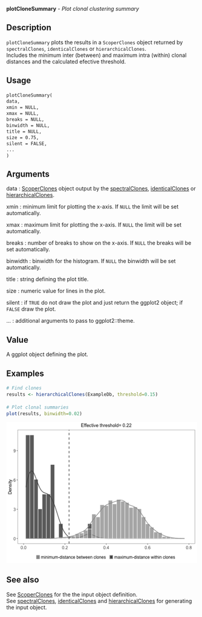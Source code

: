 **plotCloneSummary** - *Plot clonal clustering summary*

Description
--------------------

`plotCloneSummary` plots the results in a `ScoperClones` object returned 
by `spectralClones`, `identicalClones` or `hierarchicalClones`.  
Includes the minimum inter (between) and maximum intra (within) clonal distances 
and the calculated efective threshold.


Usage
--------------------
```
plotCloneSummary(
data,
xmin = NULL,
xmax = NULL,
breaks = NULL,
binwidth = NULL,
title = NULL,
size = 0.75,
silent = FALSE,
...
)
```

Arguments
-------------------

data
:   [ScoperClones](ScoperClones-class.md) object output by the [spectralClones](spectralClones.md), 
[identicalClones](identicalClones.md) or [hierarchicalClones](hierarchicalClones.md).

xmin
:   minimum limit for plotting the x-axis. If `NULL` the limit will 
be set automatically.

xmax
:   maximum limit for plotting the x-axis. If `NULL` the limit will 
be set automatically.

breaks
:   number of breaks to show on the x-axis. If `NULL` the breaks will 
be set automatically.

binwidth
:   binwidth for the histogram. If `NULL` the binwidth 
will be set automatically.

title
:   string defining the plot title.

size
:   numeric value for lines in the plot.

silent
:   if `TRUE` do not draw the plot and just return the ggplot2 
object; if `FALSE` draw the plot.

...
:   additional arguments to pass to ggplot2::theme.




Value
-------------------

A ggplot object defining the plot.



Examples
-------------------

```R
# Find clones
results <- hierarchicalClones(ExampleDb, threshold=0.15)

# Plot clonal summaries 
plot(results, binwidth=0.02)
```

![2](plotCloneSummary-2.png)


See also
-------------------

See [ScoperClones](ScoperClones-class.md) for the the input object definition.  
See [spectralClones](spectralClones.md), [identicalClones](identicalClones.md) and [hierarchicalClones](hierarchicalClones.md) 
for generating the input object.






